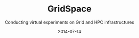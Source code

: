 ---
title: GridSpace
subtitle: Conducting virtual experiments on Grid and HPC infrastructures
layout: default
modal-id: 3
date: 2014-07-14
img: gridspace.png
thumbnail: gridspace-thumbnail.png
alt: image-alt
homepage: https://gitlab.dev.cyfronet.pl/gs/gridspace
tryit: https://gs2.plgrid.pl
description: GridSpace is a novel virtual laboratory framework enabling researchers to conduct virtual experiments on Grid-based resources and other HPC infrastructures. It facilitates exploratory development of experiments by means of scripts which can be expressed in a number of popular languages, including Ruby, Python and Perl. The framework comes with a repository of gems which enable scripts to interface low-level resources such as PBS queues, EGEE computing elements, LFC directories etc. Moreover, GridSpace provides a Web 2.0-based Experiment Workbench supporting joint development and execution of virtual experiments by groups of collaborating scientists.

---